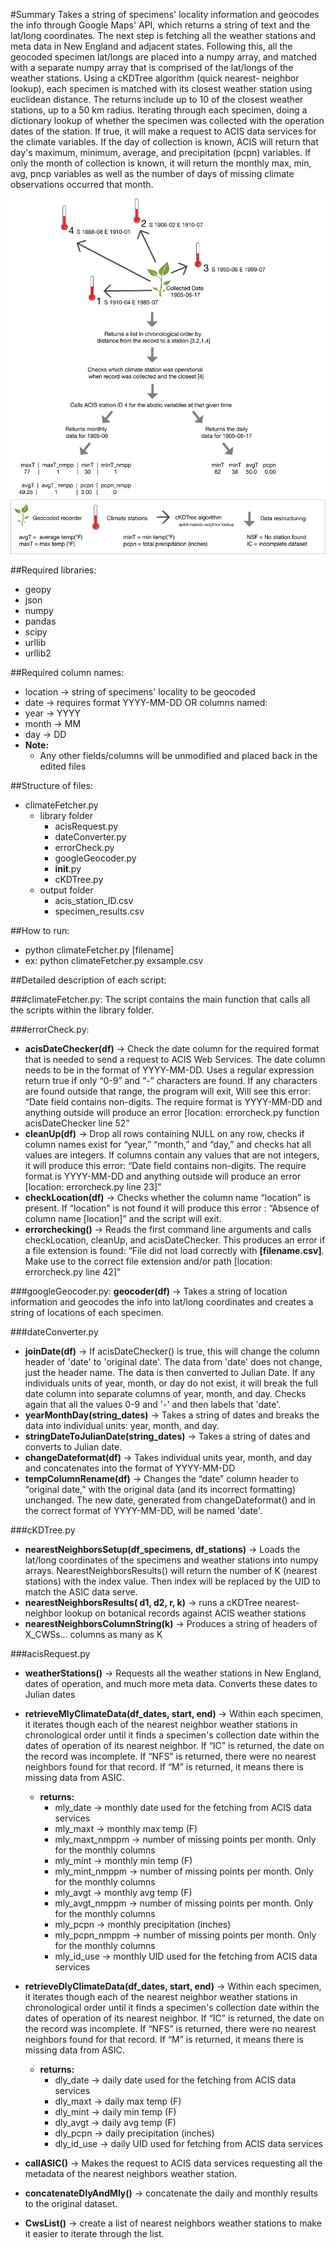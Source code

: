 #Summary
Takes a string of specimens' locality information and geocodes the info through Google Maps' API,
which returns a string of text and the lat/long coordinates. The next step is fetching all the weather
stations and meta data in New England and adjacent states. Following this, all the geocoded
specimen lat/longs are placed into a numpy array, and matched with a separate numpy array that is
comprised of the lat/longs of the weather stations. Using a cKDTree algorithm (quick nearest-
neighbor lookup), each specimen is matched with its closest weather station using euclidean
distance. The returns include up to 10 of the closest weather stations, up to a 50 km radius. Iterating
through each specimen, doing a dictionary lookup of whether the specimen was collected with the
operation dates of the station. If true, it will make a request to ACIS data services for the climate
variables. If the day of collection is known, ACIS will return that day's maximum, minimum, average,
and precipitation (pcpn) variables. If only the month of collection is known, it will return the monthly
max, min, avg, pncp variables as well as the number of days of missing climate observations
occurred that month.

![GitHub Logo](/figure/Weather_methodology.2.png)

##Required libraries:
* geopy
* json
* numpy
* pandas
* scipy
* urllib
* urllib2

##Required column names:
* location → string of specimens' locality to be geocoded
* date → requires format YYYY-MM-DD OR columns named:
* year → YYYY
* month → MM
* day → DD
* **Note:**
  * Any other fields/columns will be unmodified and placed back in the edited files

##Structure of files:

* climateFetcher.py
  * library folder
    * acisRequest.py
    * dateConverter.py
    * errorCheck.py
    * googleGeocoder.py
    * __init__.py
    * cKDTree.py
  * output folder
    * acis_station_ID.csv
    * specimen_results.csv


##How to run:
* python climateFetcher.py [filename]
* ex: python climateFetcher.py exsample.csv


##Detailed description of each script:

###climateFetcher.py:
The script contains the main function that calls all the scripts within the library folder. 

###errorCheck.py:
* **acisDateChecker(df)** → Check the date column for the required format that is needed to send a request to ACIS Web Services. The date column needs to be in the format of YYYY-MM-DD. Uses a regular expression return true if only “0-9” and “-” characters are found. If any characters are found outside that range, the program will exit, Will see this error: “Date field contains non-digits. The require format is YYYY-MM-DD and anything outside will produce an error [location: errorcheck.py function acisDateChecker line 52”
* **cleanUp(df)** → Drop all rows containing NULL on any row, checks if column names exist for “year,” “month,” and “day,” and checks hat all values are integers. If columns contain any values that are not integers, it will produce this error: “Date field contains non-digits. The require format is YYYY-MM-DD and anything outside will produce an error [location: errorcheck.py line 23]”
* **checkLocation(df)** → Checks whether the column name “location” is present. If “location” is not found it will produce this error : “Absence of column name [location]” and the script will exit.
* **errorchecking()** → Reads the first command line arguments and calls checkLocation, cleanUp, and acisDateChecker. This produces an error if a file extension is found: “File did not load correctly with **[filename.csv]**. Make use to the correct file extension and/or path [location: errorcheck.py line 42]”

###googleGeocoder.py:
**geocoder(df)** → Takes a string of location information and geocodes the info into lat/long coordinates and creates a string of locations of each specimen.

###dateConverter.py
* **joinDate(df)** → If acisDateChecker() is true, this will change the column header of 'date' to 'original date'. The data from 'date' does not change, just the header name. The data is then converted to Julian Date. If any individuals units of year, month, or day do not exist, it will break the full date column into separate columns of year, month, and day. Checks again that all the values 0-9 and '-' and then labels that 'date'. 
* **yearMonthDay(string_dates)** → Takes a string of dates and breaks the data into individual units: year, month, and day.
* **stringDateToJulianDate(string_dates)** →  Takes a string of dates and converts to Julian date.
* **changeDateformat(df)** → Takes individual units year, month, and day and concatenates into the format of YYYY-MM-DD
* **tempColumnRename(df)** → Changes the “date” column header to “original date,” with the original data (and its incorrect formatting) unchanged. The new date, generated from changeDateformat() and in the correct format of YYYY-MM-DD, will be named 'date'.

###cKDTree.py
* **nearestNeighborsSetup(df_specimens, df_stations)** → Loads the lat/long coordinates of the specimens and weather stations into numpy arrays.  NearestNeighborsResults() will return the number of K (nearest stations) with the index value. Then index will be replaced by the UID to match the ASIC data serve.
* **nearestNeighborsResults( d1, d2, r, k)** → runs a cKDTree nearest-neighbor lookup on botanical records against ACIS weather stations 
* **nearestNeighborsColumnString(k)** → Produces a string of headers of X_CWSs... columns as many as K

###acisRequest.py 
* **weatherStations()** → Requests all the weather stations in New England, dates of operation, and much more meta data. Converts these dates to Julian dates  

* **retrieveMlyClimateData(df_dates, start, end)** → Within each specimen, it iterates though each of the nearest neighbor weather stations in chronological order until it finds a specimen's collection date within the dates of operation of its nearest neighbor. If “IC” is returned, the date on the record was incomplete. If “NFS” is returned, there were no nearest neighbors found for that record. If “M” is returned, it means there is missing data from ASIC.

  * **returns:**
    * mly_date → monthly date used for the fetching from ACIS data services
    * mly_maxt → monthly max temp (F)
    * mly_maxt_nmppm → number of missing points per month. Only for the monthly columns
    * mly_mint → monthly min temp (F)
    * mly_mint_nmppm → number of missing points per month. Only for the monthly columns 
    * mly_avgt → monthly avg temp (F)
    * mly_avgt_nmppm → number of missing points per month. Only for the monthly columns
    * mly_pcpn → monthly precipitation (inches)
    * mly_pcpn_nmppm → number of missing points per month. Only for the monthly columns
    * mly_id_use → monthly UID used for the fetching from ACIS data services

* **retrieveDlyClimateData(df_dates, start, end)** → Within each specimen, it iterates though each of the nearest neighbor weather stations in chronological order until it finds a specimen's collection date within the dates of operation of its nearest neighbor. If “IC” is returned, the date on the record was incomplete. If “NFS” is returned, there were no nearest neighbors found for that record. If “M” is returned, it means there is missing data from ASIC.

  * **returns:**
    * dly_date → daily date used for the fetching from ACIS data services
    * dly_maxt → daily max temp (F)
    * dly_mint → daily min temp (F)
    * dly_avgt → daily avg temp (F)
    * dly_pcpn → daily precipitation (inches)
    * dly_id_use → daily UID used for fetching from ACIS data services
* **callASIC()** → Makes the request to ACIS data services requesting all the metadata of the nearest neighbors weather station.
* **concatenateDlyAndMly()** → concatenate the daily and monthly results to the original dataset.
* **CwsList()** → create a list of nearest neighbors weather stations to make it easier to iterate through the list. 

